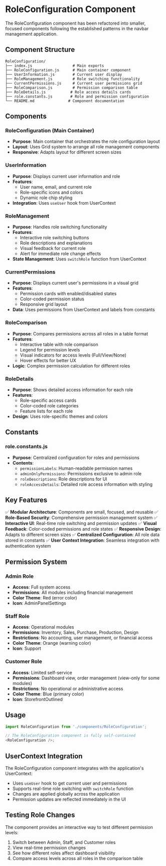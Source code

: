 # RoleConfiguration Component

The RoleConfiguration component has been refactored into smaller, focused components following the established patterns in the navbar management application.

## Component Structure

```
RoleConfiguration/
├── index.js                  # Main exports
├── RoleConfiguration.js      # Main container component
├── UserInformation.js        # Current user display
├── RoleManagement.js         # Role switching functionality
├── CurrentPermissions.js     # Current user permissions grid
├── RoleComparison.js         # Permission comparison table
├── RoleDetails.js           # Role access details cards
├── role.constants.js        # Role and permission configuration
└── README.md               # Component documentation
```

## Components

### RoleConfiguration (Main Container)

- **Purpose**: Main container that orchestrates the role configuration layout
- **Layout**: Uses Grid system to arrange all role management components
- **Responsive**: Adapts layout for different screen sizes

### UserInformation

- **Purpose**: Displays current user information and role
- **Features**:
  - User name, email, and current role
  - Role-specific icons and colors
  - Dynamic role chip styling
- **Integration**: Uses `useUser` hook from UserContext

### RoleManagement

- **Purpose**: Handles role switching functionality
- **Features**:
  - Interactive role switching buttons
  - Role descriptions and explanations
  - Visual feedback for current role
  - Alert for immediate role change effects
- **State Management**: Uses `switchRole` function from UserContext

### CurrentPermissions

- **Purpose**: Displays current user's permissions in a visual grid
- **Features**:
  - Permission cards with enabled/disabled states
  - Color-coded permission status
  - Responsive grid layout
- **Data**: Uses permissions from UserContext and labels from constants

### RoleComparison

- **Purpose**: Compares permissions across all roles in a table format
- **Features**:
  - Interactive table with role comparison
  - Legend for permission levels
  - Visual indicators for access levels (Full/View/None)
  - Hover effects for better UX
- **Logic**: Complex permission calculation for different roles

### RoleDetails

- **Purpose**: Shows detailed access information for each role
- **Features**:
  - Role-specific access cards
  - Color-coded role categories
  - Feature lists for each role
- **Design**: Uses role-specific themes and colors

## Constants

### role.constants.js

- **Purpose**: Centralized configuration for roles and permissions
- **Contents**:
  - `permissionLabels`: Human-readable permission names
  - `adminOnlyPermissions`: Permissions exclusive to admin role
  - `roleDescriptions`: Role descriptions for UI
  - `roleAccessDetails`: Detailed role access information with styling

## Key Features

✅ **Modular Architecture**: Components are small, focused, and reusable
✅ **Role-Based Security**: Comprehensive permission management system
✅ **Interactive UI**: Real-time role switching and permission updates
✅ **Visual Feedback**: Color-coded permissions and role states
✅ **Responsive Design**: Adapts to different screen sizes
✅ **Centralized Configuration**: All role data stored in constants
✅ **User Context Integration**: Seamless integration with authentication system

## Permission System

### Admin Role

- **Access**: Full system access
- **Permissions**: All modules including financial management
- **Color Theme**: Red (error color)
- **Icon**: AdminPanelSettings

### Staff Role

- **Access**: Operational modules
- **Permissions**: Inventory, Sales, Purchase, Production, Design
- **Restrictions**: No accounting, user management, or financial access
- **Color Theme**: Orange (warning color)
- **Icon**: Support

### Customer Role

- **Access**: Limited self-service
- **Permissions**: Dashboard view, order management (view-only for some modules)
- **Restrictions**: No operational or administrative access
- **Color Theme**: Blue (primary color)
- **Icon**: StorefrontOutlined

## Usage

```javascript
import RoleConfiguration from './components/RoleConfiguration';

// The RoleConfiguration component is fully self-contained
<RoleConfiguration />;
```

## UserContext Integration

The RoleConfiguration component integrates with the application's UserContext:

- Uses `useUser` hook to get current user and permissions
- Supports real-time role switching with `switchRole` function
- Changes are applied globally across the application
- Permission updates are reflected immediately in the UI

## Testing Role Changes

The component provides an interactive way to test different permission levels:

1. Switch between Admin, Staff, and Customer roles
2. View real-time permission changes
3. See how different roles affect dashboard visibility
4. Compare access levels across all roles in the comparison table
